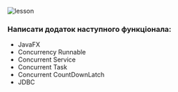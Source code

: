 ![lesson](https://img.shields.io/badge/hw__adv_diploma-14-green)

### Написати додаток наступного функціонала:
- JavaFX
- Concurrency Runnable
- Concurrent Service
- Concurrent Task
- Concurrent CountDownLatch
- JDBC
